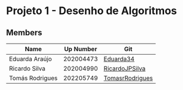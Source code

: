 # Projeto 1 - Desenho de Algoritmos


## Members

| Name            | Up Number | Git                                                   |
|-----------------|-----------|-------------------------------------------------------|
| Eduarda Araújo  | 202004473 | [Eduarda34](https://github.com/Eduarda34)             |
| Ricardo Silva   | 202004990 | [RicardoJPSilva](https://github.com/RicardoJPSilva)   |
| Tomás Rodrigues | 202205749 | [TomasrRodrigues](https://github.com/TomasrRodrigues) |
